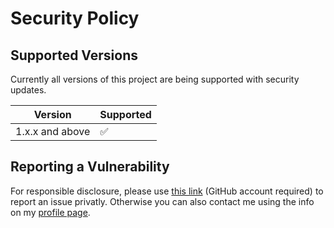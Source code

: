 # Security Policy

## Supported Versions

Currently all versions of this project are
being supported with security updates.

| Version         | Supported          |
| --------------- | ------------------ |
| 1.x.x and above | :white_check_mark: |

## Reporting a Vulnerability

For responsible disclosure, please use [this link](https://github.com/leplusorg/docker-crypt/security/advisories/new) (GitHub account required) to report an issue privatly. Otherwise you can also contact me using the info on my [profile page](https://github.com/thomasleplus).
